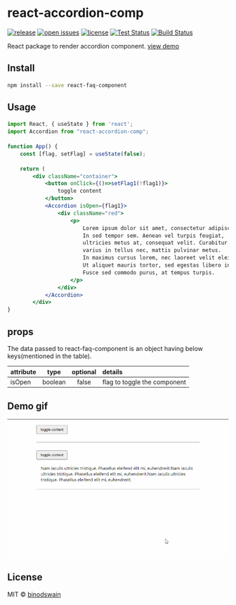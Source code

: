 # react-accordion-comp

[![release](https://badgen.net/npm/v/react-accordion-comp)](https://www.npmjs.com/package/react-accordion-comp)
[![open issues](https://badgen.net/github/open-issues/binodswain/react-accordion-comp)](https://github.com/binodswain/react-accordion-comp/issues)
[![license](https://badgen.net/github/license/binodswain/react-accordion-comp)](https://github.com/binodswain/react-accordion-comp/blob/master/LICENSE)
[![Test Status](https://github.com/binodswain/react-accordion-comp/workflows/Test/badge.svg)](https://github.com/binodswain/react-accordion-comp/actions?query=workflow%3ATest)
[![Build Status](https://github.com/binodswain/react-accordion-comp/workflows/Build/badge.svg)](https://github.com/binodswain/react-accordion-comp/actions?query=workflow%3ABuild)

React package to render accordion component.
[view demo](https://binodswain.github.io/react-accordion-comp/)

## Install

```bash
npm install --save react-faq-component
```

## Usage

```jsx
import React, { useState } from 'react';
import Accordion from "react-accordion-comp";

function App() {
    const [flag, setFlag] = useState(false);

    return (
        <div className="container">
            <button onClick={()=>setFlag1(!flag1)}>
                toggle content
            </button>
            <Accordion isOpen={flag1}>
                <div className="red">
                    <p>
                        Lorem ipsum dolor sit amet, consectetur adipiscing elit.
                        In sed tempor sem. Aenean vel turpis feugiat,
                        ultricies metus at, consequat velit. Curabitur est nibh,
                        varius in tellus nec, mattis pulvinar metus.
                        In maximus cursus lorem, nec laoreet velit eleifend vel.
                        Ut aliquet mauris tortor, sed egestas libero interdum vitae.
                        Fusce sed commodo purus, at tempus turpis.
                    </p>
                </div>
            </Accordion>
        </div>
}
```

## props

The data passed to react-faq-component is an object having below keys(mentioned in the table).

| attribute |  type   | optional | details                      |
| --------- | :-----: | :------: | :--------------------------- |
| isOpen    | boolean |  false   | flag to toggle the component |

## Demo gif

![Screenshot 1](/example/accordion.gif?raw=true "closed state")

## License

MIT © [binodswain](https://github.com/binodswain)
